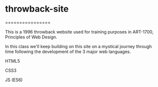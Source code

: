 # throwback-site
================

This is a 1996 throwback website used for training purposes in ART-1700, Principles of Web Design. 

In this class we'll keep building on this site on a mystical journey through time following the development of the 3 major web languages. 

HTML5

CSS3

JS (ES6)